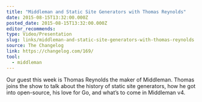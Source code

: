 ```yaml
---
title: "Middleman and Static Site Generators with Thomas Reynolds"
date: 2015-08-15T13:32:00.000Z
posted_date: 2015-08-15T13:32:00.000Z
editor_recommends:
type: Video/Presentation
slug: links/middleman-and-static-site-generators-with-thomas-reynolds
source: The Changelog
link: https://changelog.com/169/
tool:
  - middleman
---
```

Our guest this week is Thomas Reynolds the maker of Middleman. Thomas joins the show to talk about the history of static site generators, how he got into open-source, his love for Go, and what’s to come in Middleman v4.



